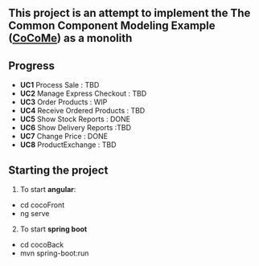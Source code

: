 ## This project is an attempt to implement the The Common Component Modeling Example ([CoCoMe](https://www.cocome.org/downloads/documentation/cocome.pdf)) as a monolith



## Progress

 - **UC1** Process Sale : TBD
 - **UC2** Manage Express Checkout : TBD
 - **UC3** Order Products : WIP
 - **UC4** Receive Ordered Products : TBD
 - **UC5** Show Stock Reports : DONE
 - **UC6** Show Delivery Reports :TBD
 - **UC7** Change Price : DONE
 - **UC8** ProductExchange : TBD

## Starting the project

1. To start **angular**:
- cd cocoFront
- ng serve

2. To start **spring boot**
- cd cocoBack
- mvn spring-boot:run 

